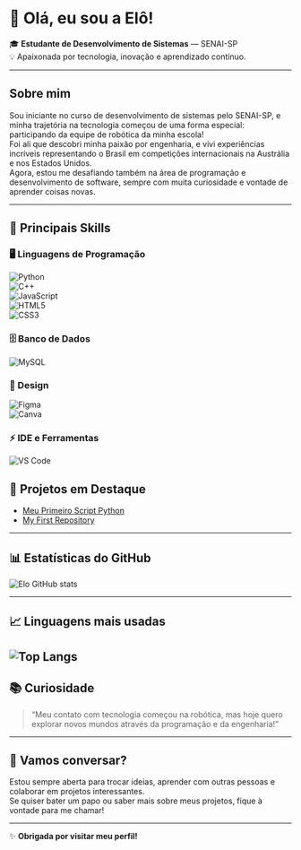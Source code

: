 # 👋 Olá, eu sou a Elô!

🎓 **Estudante de Desenvolvimento de Sistemas** — SENAI-SP  
💡 Apaixonada por tecnologia, inovação e aprendizado contínuo.

---

## Sobre mim

Sou iniciante no curso de desenvolvimento de sistemas pelo SENAI-SP, e minha trajetória na tecnologia começou de uma forma especial: participando da equipe de robótica da minha escola!  
Foi ali que descobri minha paixão por engenharia, e vivi experiências incríveis representando o Brasil em competições internacionais na Austrália e nos Estados Unidos.  
Agora, estou me desafiando também na área de programação e desenvolvimento de software, sempre com muita curiosidade e vontade de aprender coisas novas.

---

## 🚀 Principais Skills  

### 🖥️ Linguagens de Programação  
![Python](https://img.shields.io/badge/Python-3776AB?style=for-the-badge&logo=python&logoColor=white)  
![C++](https://img.shields.io/badge/C++-00599C?style=for-the-badge&logo=cplusplus&logoColor=white)  
![JavaScript](https://img.shields.io/badge/JavaScript-323330?style=for-the-badge&logo=javascript&logoColor=F7DF1E)  
![HTML5](https://img.shields.io/badge/HTML5-E34F26?style=for-the-badge&logo=html5&logoColor=white)  
![CSS3](https://img.shields.io/badge/CSS3-1572B6?style=for-the-badge&logo=css3&logoColor=white)  

### 🗄️ Banco de Dados  
![MySQL](https://img.shields.io/badge/MySQL-4479A1?style=for-the-badge&logo=mysql&logoColor=white)  

### 🎨 Design  
![Figma](https://img.shields.io/badge/Figma-F24E1E?style=for-the-badge&logo=figma&logoColor=white)  
![Canva](https://img.shields.io/badge/Canva-00C4CC?style=for-the-badge&logo=canva&logoColor=white)  

### ⚡ IDE e Ferramentas  
![VS Code](https://img.shields.io/badge/VS_Code-0078D4?style=for-the-badge&logo=visualstudiocode&logoColor=white) 

## 🌟 Projetos em Destaque

- [Meu Primeiro Script Python](https://github.com/Elo-Carvalho-senai/meu-primeiro-script-python)  
- [My First Repository](https://github.com/Elo-Carvalho-senai/my-first-repository)  

---
## 📊 Estatísticas do GitHub
![Elo GitHub stats](https://github-readme-stats.vercel.app/api?username=SEU_USUARIO&show_icons=true&theme=radical)

---
## 📈 Linguagens mais usadas
![Top Langs](https://github-readme-stats.vercel.app/api/top-langs/?username=SEU_USUARIO&layout=compact&theme=radical)
---

## 📚 Curiosidade

> “Meu contato com tecnologia começou na robótica, mas hoje quero explorar novos mundos através da programação e da engenharia!”

---

## 💬 Vamos conversar?

Estou sempre aberta para trocar ideias, aprender com outras pessoas e colaborar em projetos interessantes.  
Se quiser bater um papo ou saber mais sobre meus projetos, fique à vontade para me chamar!

---

✨ **Obrigada por visitar meu perfil!**
